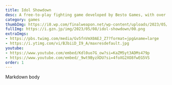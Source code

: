 ```yaml
---
title: Idol Showdown
desc: A free-to-play fighting game developed by Besto Games, with over 1.2 million downloads on Steam. I worked on art sprites and marketing, handling countless character animations and two game trailers by myself!
category: games
thumbImg: https://i0.wp.com/finalweapon.net/wp-content/uploads/2023/05/Idol-Showdown.jpg?fit=1280%2C720&ssl=1
fullImg: https://i.gzn.jp/img/2023/05/08/idol-showdown/00.png
extraImgs:
- https://pbs.twimg.com/media/Gv5fnVmX0AEJ_Z7?format=jpg&name=large
- https://i.ytimg.com/vi/BJbiiD_I9_A/maxresdefault.jpg
youtube: 
- https://www.youtube.com/embed/Kdl0uo7G_ow?si=KaZM5yt3ADMs479p
- https://www.youtube.com/embed/_9wt9ByzXDU?si=4foXG2XO8fwEG5VS
order: 1
---
```

Markdown body